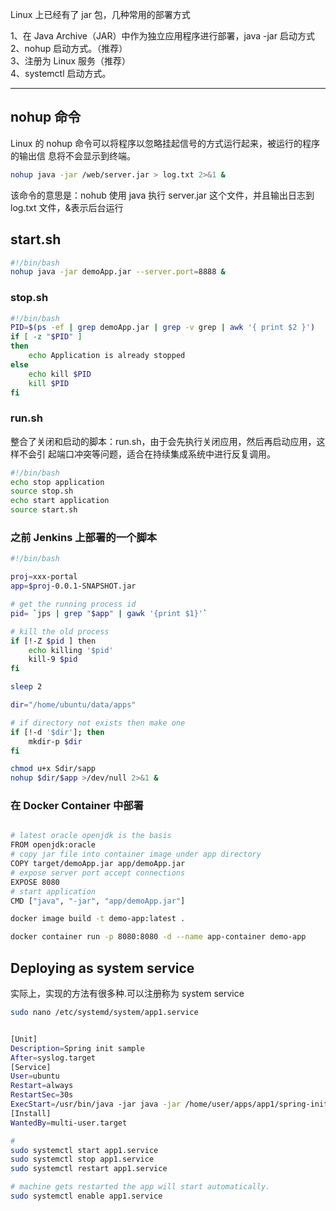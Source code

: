 Linux 上已经有了 jar 包，几种常用的部署方式

1、在 Java Archive（JAR）中作为独立应用程序进行部署，java -jar 启动方式  
2、nohup 启动方式。（推荐）  
3、注册为 Linux 服务（推荐）  
4、systemctl 启动方式。

---

## nohup 命令

Linux 的 nohup 命令可以将程序以忽略挂起信号的方式运行起来，被运行的程序的输出信
息将不会显示到终端。

```sh
nohup java -jar /web/server.jar > log.txt 2>&1 &
```

该命令的意思是：nohub 使用 java 执行 server.jar 这个文件，并且输出日志到 log.txt
文件，&表示后台运行

## start.sh

```bash
#!/bin/bash
nohup java -jar demoApp.jar --server.port=8888 &
```

### stop.sh

```sh
#!/bin/bash
PID=$(ps -ef | grep demoApp.jar | grep -v grep | awk '{ print $2 }')
if [ -z "$PID" ]
then
    echo Application is already stopped
else
    echo kill $PID
    kill $PID
fi
```

### run.sh

整合了关闭和启动的脚本：run.sh，由于会先执行关闭应用，然后再启动应用，这样不会引
起端口冲突等问题，适合在持续集成系统中进行反复调用。

```bash
#!/bin/bash
echo stop application
source stop.sh
echo start application
source start.sh
```

### 之前 Jenkins 上部署的一个脚本

```sh
#!/bin/bash

proj=xxx-portal
app=$proj-0.0.1-SNAPSHOT.jar

# get the running process id
pid= `jps | grep "$app" | gawk '{print $1}'`

# kill the old process
if [!-Z $pid ] then
    echo killing '$pid'
    kill-9 $pid
fi

sleep 2

dir="/home/ubuntu/data/apps"

# if directory not exists then make one
if [!-d '$dir']; then
    mkdir-p $dir
fi

chmod u+x Sdir/sapp
nohup $dir/$app >/dev/null 2>&1 &
```

### 在 Docker Container 中部署

```sh

# latest oracle openjdk is the basis
FROM openjdk:oracle
# copy jar file into container image under app directory
COPY target/demoApp.jar app/demoApp.jar
# expose server port accept connections
EXPOSE 8080
# start application
CMD ["java", "-jar", "app/demoApp.jar"]
```

```sh
docker image build -t demo-app:latest .
```

```sh
docker container run -p 8080:8080 -d --name app-container demo-app
```

## Deploying as system service

实际上，实现的方法有很多种.可以注册称为 system service

```sh
sudo nano /etc/systemd/system/app1.service


[Unit]
Description=Spring init sample
After=syslog.target
[Service]
User=ubuntu
Restart=always
RestartSec=30s
ExecStart=/usr/bin/java -jar java -jar /home/user/apps/app1/spring-init-1.0.0.jar SuccessExitStatus=143
[Install]
WantedBy=multi-user.target

#
sudo systemctl start app1.service
sudo systemctl stop app1.service
sudo systemctl restart app1.service

# machine gets restarted the app will start automatically.
sudo systemctl enable app1.service
```

<!--

nohup 命令
在 Java Archive（JAR）中作为独立应用程序进行部署，

1. [Spring Boot 应用的后台运行配置 | 程序猿 DD](https://blog.didispace.com/spring-boot-run-backend
2. [Linux 下部署 Spring Boot jar | MrBird](https://mrbird.cc/Linux%20Spring-Boot-jar.html)
3. https://www.jb51.net/article/166098.htm
1. [Install and Run Spring Boot Linux Service Guide | SpringHow](https://springhow.com/installing-spring-boot-applications-as-linux-service/)
1. [java - How do I run a spring boot executable jar in a Production environment? - Stack Overflow](https://stackoverflow.com/questions/22886083/how-do-i-run-a-spring-boot-executable-jar-in-a-production-environment)
1. [Chapter 4. Developing and deploying a Spring Boot runtime application Red Hat support for Spring Boot 2.1 | Red Hat Customer Portal](https://access.redhat.com/documentation/en-us/red_hat_support_for_spring_boot/2.1/html/spring_boot_2.1.x_runtime_guide/creating-a-basic-springboot-application_spring-boot)
[Deploying a spring boot application in Linux as system service | by Karikevinod | Medium](https://karikevinod.medium.com/deploying-a-spring-boot-application-in-linux-as-system-service-6e08e9dc1803)
https://www.jianshu.com/p/ec477d84fc7d


 -->
